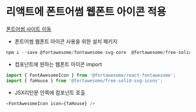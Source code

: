 # 리액트에 폰트어썸 웹폰트 아이콘 적용

[폰트어썸 사이트 이동](https://fontawesome.com/)</br>

- 폰트어썸 웹폰트 아이콘 사용을 위한 설치 패키지

```js
npm i --save @fortawesome/fontawesome-svg-core  @fortawesome/free-solid-svg-icons @fortawesome/free-regular-svg-icons @fortawesome/free-brands-svg-icons @fortawesome/react-fontawesome@latest
```

- 컴포넌트에 원하는 웹폰트 아이콘 import

```js
import { FontAwesomeIcon } from '@fortawesome/react-fontawesome';
import { faHouse } from '@fortawesome/free-solid-svg-icons';
```

- JSX리턴문 안쪽에 컴포넌트 호출

```js
<FontAwesomeIcon icon={faHouse} />
```
